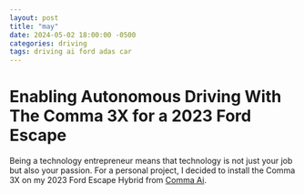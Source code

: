 ```yaml
---
layout: post
title: "may"
date: 2024-05-02 18:00:00 -0500
categories: driving
tags: driving ai ford adas car
---
```


# Enabling Autonomous Driving With The Comma 3X for a 2023 Ford Escape
Being a technology entrepreneur means that technology is not just your job but also your passion. For a personal project, I decided to install the Comma 3X on my 2023 Ford Escape Hybrid from [Comma Ai](https://comma.ai).